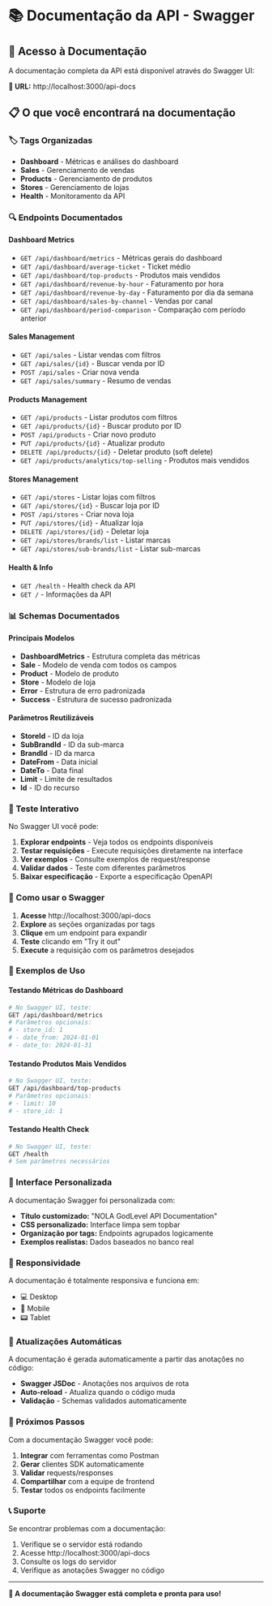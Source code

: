 # 📚 Documentação da API - Swagger

## 🎯 Acesso à Documentação

A documentação completa da API está disponível através do Swagger UI:

**🔗 URL:** http://localhost:3000/api-docs

## 📋 O que você encontrará na documentação

### 🏷️ Tags Organizadas
- **Dashboard** - Métricas e análises do dashboard
- **Sales** - Gerenciamento de vendas
- **Products** - Gerenciamento de produtos
- **Stores** - Gerenciamento de lojas
- **Health** - Monitoramento da API

### 🔍 Endpoints Documentados

#### Dashboard Metrics
- `GET /api/dashboard/metrics` - Métricas gerais do dashboard
- `GET /api/dashboard/average-ticket` - Ticket médio
- `GET /api/dashboard/top-products` - Produtos mais vendidos
- `GET /api/dashboard/revenue-by-hour` - Faturamento por hora
- `GET /api/dashboard/revenue-by-day` - Faturamento por dia da semana
- `GET /api/dashboard/sales-by-channel` - Vendas por canal
- `GET /api/dashboard/period-comparison` - Comparação com período anterior

#### Sales Management
- `GET /api/sales` - Listar vendas com filtros
- `GET /api/sales/{id}` - Buscar venda por ID
- `POST /api/sales` - Criar nova venda
- `GET /api/sales/summary` - Resumo de vendas

#### Products Management
- `GET /api/products` - Listar produtos com filtros
- `GET /api/products/{id}` - Buscar produto por ID
- `POST /api/products` - Criar novo produto
- `PUT /api/products/{id}` - Atualizar produto
- `DELETE /api/products/{id}` - Deletar produto (soft delete)
- `GET /api/products/analytics/top-selling` - Produtos mais vendidos

#### Stores Management
- `GET /api/stores` - Listar lojas com filtros
- `GET /api/stores/{id}` - Buscar loja por ID
- `POST /api/stores` - Criar nova loja
- `PUT /api/stores/{id}` - Atualizar loja
- `DELETE /api/stores/{id}` - Deletar loja
- `GET /api/stores/brands/list` - Listar marcas
- `GET /api/stores/sub-brands/list` - Listar sub-marcas

#### Health & Info
- `GET /health` - Health check da API
- `GET /` - Informações da API

### 📊 Schemas Documentados

#### Principais Modelos
- **DashboardMetrics** - Estrutura completa das métricas
- **Sale** - Modelo de venda com todos os campos
- **Product** - Modelo de produto
- **Store** - Modelo de loja
- **Error** - Estrutura de erro padronizada
- **Success** - Estrutura de sucesso padronizada

#### Parâmetros Reutilizáveis
- **StoreId** - ID da loja
- **SubBrandId** - ID da sub-marca
- **BrandId** - ID da marca
- **DateFrom** - Data inicial
- **DateTo** - Data final
- **Limit** - Limite de resultados
- **Id** - ID do recurso

### 🧪 Teste Interativo

No Swagger UI você pode:

1. **Explorar endpoints** - Veja todos os endpoints disponíveis
2. **Testar requisições** - Execute requisições diretamente na interface
3. **Ver exemplos** - Consulte exemplos de request/response
4. **Validar dados** - Teste com diferentes parâmetros
5. **Baixar especificação** - Exporte a especificação OpenAPI

### 🔧 Como usar o Swagger

1. **Acesse** http://localhost:3000/api-docs
2. **Explore** as seções organizadas por tags
3. **Clique** em um endpoint para expandir
4. **Teste** clicando em "Try it out"
5. **Execute** a requisição com os parâmetros desejados

### 📝 Exemplos de Uso

#### Testando Métricas do Dashboard
```bash
# No Swagger UI, teste:
GET /api/dashboard/metrics
# Parâmetros opcionais:
# - store_id: 1
# - date_from: 2024-01-01
# - date_to: 2024-01-31
```

#### Testando Produtos Mais Vendidos
```bash
# No Swagger UI, teste:
GET /api/dashboard/top-products
# Parâmetros opcionais:
# - limit: 10
# - store_id: 1
```

#### Testando Health Check
```bash
# No Swagger UI, teste:
GET /health
# Sem parâmetros necessários
```

### 🎨 Interface Personalizada

A documentação Swagger foi personalizada com:
- **Título customizado:** "NOLA GodLevel API Documentation"
- **CSS personalizado:** Interface limpa sem topbar
- **Organização por tags:** Endpoints agrupados logicamente
- **Exemplos realistas:** Dados baseados no banco real

### 📱 Responsividade

A documentação é totalmente responsiva e funciona em:
- 💻 Desktop
- 📱 Mobile
- 📟 Tablet

### 🔄 Atualizações Automáticas

A documentação é gerada automaticamente a partir das anotações no código:
- **Swagger JSDoc** - Anotações nos arquivos de rota
- **Auto-reload** - Atualiza quando o código muda
- **Validação** - Schemas validados automaticamente

### 🚀 Próximos Passos

Com a documentação Swagger você pode:
1. **Integrar** com ferramentas como Postman
2. **Gerar** clientes SDK automaticamente
3. **Validar** requests/responses
4. **Compartilhar** com a equipe de frontend
5. **Testar** todos os endpoints facilmente

### 📞 Suporte

Se encontrar problemas com a documentação:
1. Verifique se o servidor está rodando
2. Acesse http://localhost:3000/api-docs
3. Consulte os logs do servidor
4. Verifique as anotações Swagger no código

---

**🎉 A documentação Swagger está completa e pronta para uso!**
